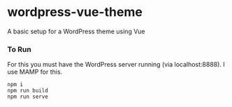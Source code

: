 # wordpress-vue-theme
A basic setup for a WordPress theme using Vue

### To Run
For this you must have the WordPress server running (via localhost:8888). I use MAMP for this.

```
npm i
npm run build
npm run serve
```